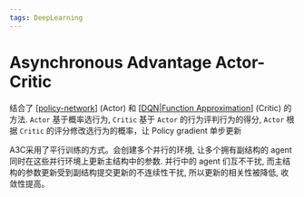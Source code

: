```yaml
---
tags: DeepLearning
---
```

# Asynchronous Advantage Actor-Critic

结合了 [[policy-network]] (Actor) 和 [[DQN|Function Approximation]] (Critic) 的方法. `Actor` 基于概率选行为, `Critic` 基于 `Actor` 的行为评判行为的得分, `Actor` 根据 `Critic` 的评分修改选行为的概率，让 Policy gradient 单步更新

A3C采用了平行训练的方式。会创建多个并行的环境, 让多个拥有副结构的 agent 同时在这些并行环境上更新主结构中的参数. 并行中的 agent 们互不干扰, 而主结构的参数更新受到副结构提交更新的不连续性干扰, 所以更新的相关性被降低, 收敛性提高。

[//begin]: # "Autogenerated link references for markdown compatibility"
[policy-network]: policy-network.md "policy-network"
[DQN|Function Approximation]: DQN.md "Deep Q-Network"
[//end]: # "Autogenerated link references"
